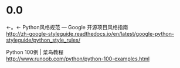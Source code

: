 # 0.0
←。←
Python风格规范 — Google 开源项目风格指南  
http://zh-google-styleguide.readthedocs.io/en/latest/google-python-styleguide/python_style_rules/

Python 100例 | 菜鸟教程  
http://www.runoob.com/python/python-100-examples.html
